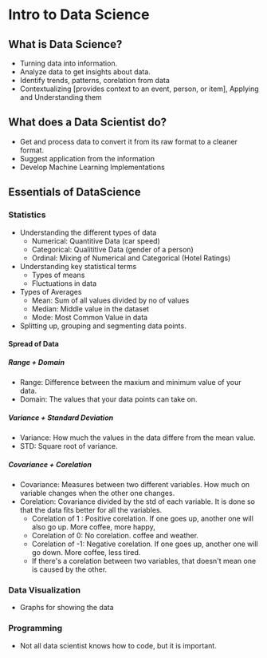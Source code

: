 # Intro to Data Science

## What is Data Science?

- Turning data into information.
- Analyze data to get insights about data.
- Identify trends, patterns, corelation from data
- Contextualizing [provides context to an event, person, or item], Applying and Understanding them

## What does a Data Scientist do?

- Get and process data to convert it from its raw format to a cleaner format.
- Suggest application from the information
- Develop Machine Learning Implementations

## Essentials of DataScience

### Statistics

- Understanding the different types of data
  - Numerical: Quantitive Data (car speed)
  - Categorical: Qualititive Data (gender of a person)
  - Ordinal: Mixing of Numerical and Categorical (Hotel Ratings)
- Understanding key statistical terms
  - Types of means
  - Fluctuations in data
- Types of Averages
  - Mean: Sum of all values divided by no of values
  - Median: Middle value in the dataset
  - Mode: Most Common Value in data
- Splitting up, grouping and segmenting data points.

#### Spread of Data

##### Range + Domain

- Range: Difference between the maxium and minimum value of your data.
- Domain: The values that your data points can take on.

##### Variance + Standard Deviation

- Variance: How much the values in the data differe from the mean value.
- STD: Square root of variance.

##### Covariance + Corelation

- Covariance: Measures between two different variables. How much on variable changes when the other one changes.
- Corelation: Covariance divided by the std of each variable. It is done so that the data fits better for all the variables.
  - Corelation of 1 : Positive corelation. If one goes up, another one will also go up. More coffee, more happy,
  - Corelation of 0: No corelation. coffee and weather.
  - Corelation of -1: Negative corelation. If one goes up, another one will go down. More coffee, less tired.
  - If there's a corelation between two variables, that doesn't mean one is caused by the other.

### Data Visualization

- Graphs for showing the data

### Programming

- Not all data scientist knows how to code, but it is important.
